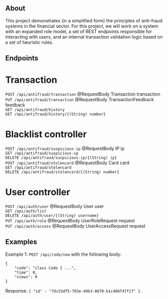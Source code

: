 ## About
This project demonstrates (in a simplified form) the principles of anti-fraud systems in the financial sector. For this project, we will work on a system with an expanded role model, a set of REST endpoints responsible for interacting with users, and an internal transaction validation logic based on a set of heuristic rules.
## Endpoints
# Transaction
```POST /api/antifraud/transaction``` @RequestBody Transaction transaction\
```PUT /api/antifraud/transaction``` @RequestBody TransactionFeedback feedback\
```GET /api/antifraud/history```\
```GET /api/antifraud/history/{(String) number}```
# Blacklist controller
```POST /api/antifraud/suspicious-ip``` @RequestBody IP ip\
```GET /api/antifraud/suspicious-ip```\
```DELETE /api/antifraud/suspicious-ip/{(String) ip} ```\
```POST /api/antifraud/stolencard``` @RequestBody Card card\
```GET /api/antifraud/stolencard```\
```DELETE /api/antifraud/stolencard/{(String) number}```
# User controller
```POST /api/auth/user``` @RequestBody User user\
```GET /api/auth/list```\
```DELETE /api/auth/user/{(String) username}```\
```PUT /api/auth/role``` @RequestBody UserRoleRequest request\
```PUT /api/auth/access``` @RequestBody UserAccessRequest request

## Examples

Example 1: ```POST /api/code/new``` with the following body:
```
{
    "code": "class Code { ...",
    "time": 0,
    "views": 0
}
```
Response: ```{ "id" : "7dc53df5-703e-49b3-8670-b1c468f47f1f" }```.
